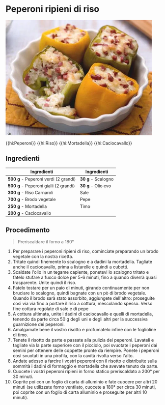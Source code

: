 # Peperoni ripieni di riso

![](img/Peperoni-ripieni-di-riso.webp)

{{hi:Peperoni}}
{{hi:Riso}}
{{hi:Mortadella}}
{{hi:Caciocavallo}}

## Ingredienti

| Ingredienti                  | Ingredienti             |
| ---------------------------- | ----------------------- |
| **500 g** - Peperoni verdi (2 grandi) | **30 g** - Scalogno |
| **500 g** - Peperoni gialli (2 grandi) | **30 g** - Olio evo |
| **300 g** - Riso Carnaroli | Sale |
| **700 g** - Brodo vegetale | Pepe |
| **250 g** - Mortadella | Timo |
| **200 g** - Caciocavallo | |

## Procedimento

> Preriscaldare il forno a 180°

1. Per preparare i peperoni ripieni di riso, cominciate preparando un brodo vegetale con la nostra ricetta. 
1. Tritate quindi finemente lo scalogno e a dadini la mortadella. Tagliate anche il caciocavallo, prima a listarelle e quindi a cubetti. 
1. Scaldate l'olio in un tegame capiente, ponetevi lo scalogno tritato e fatelo stufare a fuoco dolce per 5-6 minuti, fino a quando diverrà quasi trasparente. Unite quindi il riso.
1. Fatelo tostare per un paio di minuti, girando continuamente per non bruciare lo scalogno, quindi bagnate con un pò di brodo vegetale. Quando il brodo sarà stato assorbito, aggiungete dell'altro: proseguite così via via fino a portare il riso a cottura, mescolando spesso. Verso fine cottura regolate di sale e di pepe
1. A cottura ultimata, unite i dadini di caciocavallo e quelli di mortadella, tenendo da parte circa 50 g degli uni e degli altri per la successiva guarnizione dei peperoni. 
1. Amalgamate bene il vostro risotto e profumatelo infine con le foglioline di timo. 
1. Tenete il risotto da parte e passate alla pulizia dei peperoni. Lavateli e tagliate via la parte superiore con il picciolo, poi svuotate i peperoni dai semini per ottenere delle coppette pronte da riempire. Ponete i peperoni così svuotati in una pirofila, con la cavità rivolta verso l'alto.
1. Andate adesso a farcire i vostri peperoni con il risotto e distribuite sulla sommità i dadini di formaggio e mortadella che avevate tenuto da parte. 
1. Cuocete i vostri peperoni ripieni in forno statico preriscaldato a 200° per 30 minuti. 
1. Coprite poi con un foglio di carta di alluminio e fate cuocere per altri 20 minuti (se utilizzate forno ventilato, cuocete a 180° per circa 30 minuti, poi coprite con un foglio di carta alluminio e proseguite per altri 10 minuti). 
